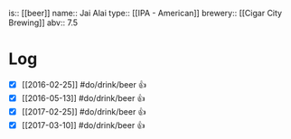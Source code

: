 is:: [[beer]]
name:: Jai Alai
type:: [[IPA - American]]
brewery:: [[Cigar City Brewing]]
abv:: 7.5

# Log
- [x] [[2016-02-25]] #do/drink/beer 👍
- [x] [[2016-05-13]] #do/drink/beer 👍
- [x] [[2017-02-25]] #do/drink/beer 👍
- [x] [[2017-03-10]] #do/drink/beer 👍
